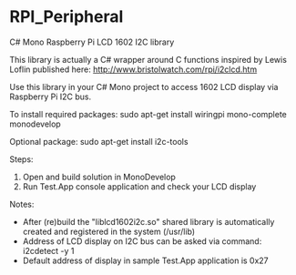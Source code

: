 # RPI_Peripheral
C# Mono Raspberry Pi LCD 1602 I2C library

This library is actually a C# wrapper around C functions inspired by Lewis Loflin published here:
http://www.bristolwatch.com/rpi/i2clcd.htm

Use this library in your C# Mono project to access 1602 LCD display via Raspberry Pi I2C bus.

To install required packages:
sudo apt-get install wiringpi mono-complete monodevelop

Optional package:
sudo apt-get install i2c-tools

Steps:
1. Open and build solution in MonoDevelop
2. Run Test.App console application and check your LCD display

Notes:
- After (re)build the "liblcd1602i2c.so" shared library is automatically created and registered in the system (/usr/lib)
- Address of LCD display on I2C bus can be asked via command: i2cdetect -y 1
- Default address of display in sample Test.App application is 0x27
